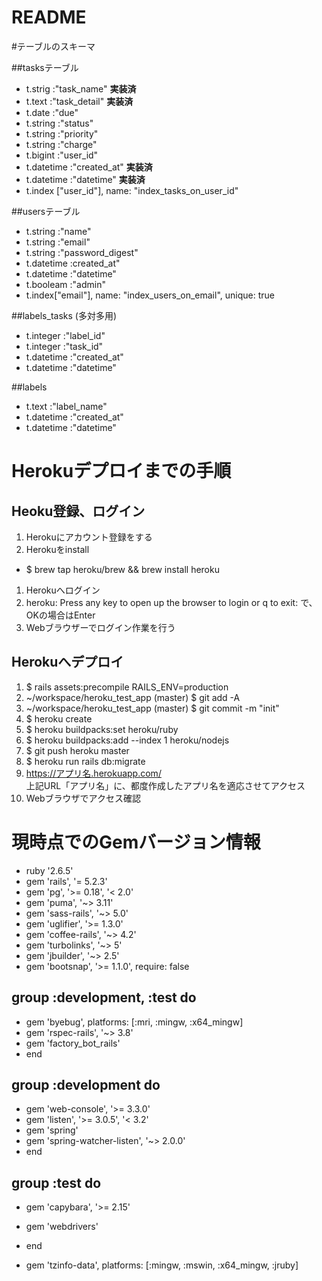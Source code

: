 # README
#テーブルのスキーマ

##tasksテーブル
  - t.strig :"task_name" **実装済**
  - t.text :"task_detail" **実装済**
  - t.date :"due"
  - t.string :"status"
  - t.string :"priority"
  - t.string :"charge"
  - t.bigint :"user_id"
  - t.datetime :"created_at" **実装済**
  - t.datetime :"datetime"  **実装済**
  - t.index ["user_id"], name: "index_tasks_on_user_id"

##usersテーブル
  - t.string :"name"
  - t.string :"email"
  - t.string :"password_digest"
  - t.datetime :created_at"
  - t.datetime :"datetime"
  - t.booleam :"admin"
  - t.index["email"], name: "index_users_on_email", unique: true

##labels_tasks (多対多用)
  - t.integer :"label_id"
  - t.integer :"task_id"
  - t.datetime :"created_at"
  - t.datetime :"datetime"

##labels
  - t.text :"label_name"
  - t.datetime :"created_at"
  - t.datetime :"datetime"


# Herokuデプロイまでの手順

## Heoku登録、ログイン
  1. Herokuにアカウント登録をする
  1. Herokuをinstall
   - $ brew tap heroku/brew && brew install heroku
  1. Herokuへログイン
  1. heroku: Press any key to open up the browser to login or q to exit: で、OKの場合はEnter
  1. Webブラウザーでログイン作業を行う

## Herokuへデプロイ
  1. $ rails assets:precompile RAILS_ENV=production  
  1. ~/workspace/heroku_test_app (master) $ git add -A
  1. ~/workspace/heroku_test_app (master) $ git commit -m "init"
  1. $ heroku create
  1. $ heroku buildpacks:set heroku/ruby
  1. $ heroku buildpacks:add --index 1 heroku/nodejs
  1. $ git push heroku master
  1. $ heroku run rails db:migrate
  1. https://アプリ名.herokuapp.com/  
     上記URL「アプリ名」に、都度作成したアプリ名を適応させてアクセス
  1. Webブラウザでアクセス確認

# 現時点でのGemバージョン情報
  - ruby '2.6.5'
  - gem 'rails', '= 5.2.3'
  - gem 'pg', '>= 0.18', '< 2.0'
  - gem 'puma', '~> 3.11'
  - gem 'sass-rails', '~> 5.0'
  - gem 'uglifier', '>= 1.3.0'
  - gem 'coffee-rails', '~> 4.2'
  - gem 'turbolinks', '~> 5'
  - gem 'jbuilder', '~> 2.5'
  - gem 'bootsnap', '>= 1.1.0', require: false

## group :development, :test do
  - gem 'byebug', platforms: [:mri, :mingw, :x64_mingw]
  - gem 'rspec-rails', '~> 3.8'
  - gem 'factory_bot_rails'
  - end

## group :development do
  - gem 'web-console', '>= 3.3.0'
  - gem 'listen', '>= 3.0.5', '< 3.2'
  - gem 'spring'
  - gem 'spring-watcher-listen', '~> 2.0.0'
  - end
## group :test do
  - gem 'capybara', '>= 2.15'
  - gem 'webdrivers'
  - end

- gem 'tzinfo-data', platforms: [:mingw, :mswin, :x64_mingw, :jruby]
